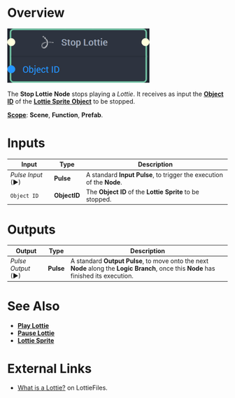 # Overview

![The Stop Lottie Node.](../../../.gitbook/assets/stoplottienode20241.png)

The **Stop Lottie** **Node** stops playing a *Lottie*. It receives as input the [**Object ID**](../../../objects-and-types/scene-objects/README.md#objects-in-logic) of the [**Lottie Sprite** **Object**](../../../objects-and-types/scene-objects/lottie-sprite.md) to be stopped.

[**Scope**](../../overview.md#scopes): **Scene**, **Function**, **Prefab**.

# Inputs

|Input|Type|Description|
|---|---|---|
|*Pulse Input* (►)|**Pulse**|A standard **Input Pulse**, to trigger the execution of the **Node**.|
| `Object ID` | **ObjectID** | The **Object ID** of the **Lottie Sprite** to be stopped. |

# Outputs

|Output|Type|Description|
|---|---|---|
|*Pulse Output* (►)|**Pulse**|A standard **Output Pulse**, to move onto the next **Node** along the **Logic Branch**, once this **Node** has finished its execution.|



# See Also

* [**Play Lottie**](play-lottie.md)
* [**Pause Lottie**](pause-lottie.md)
* [**Lottie Sprite**](../../../objects-and-types/scene-objects/lottie-sprite.md)

# External Links

* [What is a Lottie?](https://lottiefiles.com/what-is-lottie) on LottieFiles.

